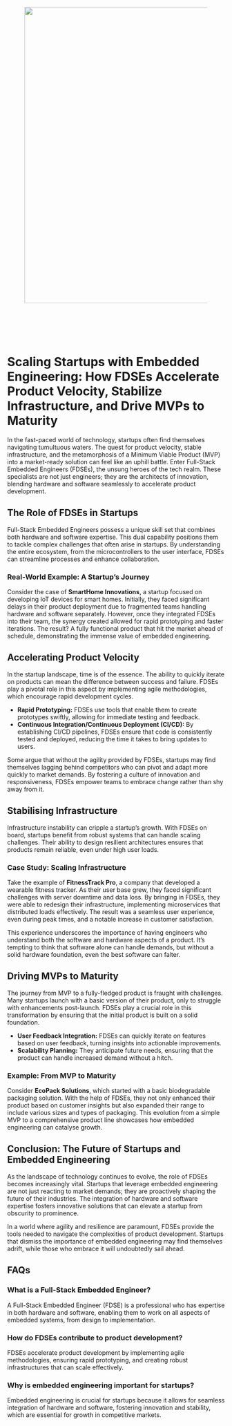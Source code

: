 
<div class="wp-block-columns alignwide is-layout-flex wp-container-core-columns-is-layout-8ba3830c wp-block-columns-is-layout-flex" style="margin-top:0;margin-bottom:0;padding-right:0;padding-left:0">
<div class="wp-block-column is-layout-flow wp-block-column-is-layout-flow" style="flex-basis:70%">
<div class="wp-block-group has-global-padding is-layout-constrained wp-block-group-is-layout-constrained"><figure class="alignwide wp-block-post-featured-image" style="padding-bottom:2vh;"><img alt="" class="attachment-post-thumbnail size-post-thumbnail wp-post-image" decoding="async" fetchpriority="high" height="686" sizes="(max-width: 1200px) 100vw, 1200px" src="https://www.devcentrehouse.eu/blogs/wp-content/uploads/2025/08/featured-1754396520377.jpg" srcset="https://www.devcentrehouse.eu/blogs/wp-content/uploads/2025/08/featured-1754396520377.jpg 1200w, https://www.devcentrehouse.eu/blogs/wp-content/uploads/2025/08/featured-1754396520377-300x172.jpg 300w, https://www.devcentrehouse.eu/blogs/wp-content/uploads/2025/08/featured-1754396520377-1024x585.jpg 1024w, https://www.devcentrehouse.eu/blogs/wp-content/uploads/2025/08/featured-1754396520377-768x439.jpg 768w" style="border-radius:0px;object-fit:cover;" width="1200"/></figure>
<h1 class="alignwide wp-block-post-title has-x-large-font-size">Scaling Startups with Embedded Engineering: How FDSEs Accelerate Product Velocity, Stabilize Infrastructure, and Drive MVPs to Maturity</h1>
<div aria-hidden="true" class="wp-block-spacer" style="height:var(--wp--preset--spacing--10)"></div>
</div>
<div class="wp-block-group has-global-padding is-layout-constrained wp-block-group-is-layout-constrained"><div class="entry-content alignwide wp-block-post-content has-global-padding is-layout-constrained wp-container-core-post-content-is-layout-a5dd074b wp-block-post-content-is-layout-constrained"><p>In the fast-paced world of technology, startups often find themselves navigating tumultuous waters. The quest for product velocity, stable infrastructure, and the metamorphosis of a Minimum Viable Product (MVP) into a market-ready solution can feel like an uphill battle. Enter Full-Stack Embedded Engineers (FDSEs), the unsung heroes of the tech realm. These specialists are not just engineers; they are the architects of innovation, blending hardware and software seamlessly to accelerate product development.</p>
<h2>The Role of FDSEs in Startups</h2>
<p>Full-Stack Embedded Engineers possess a unique skill set that combines both hardware and software expertise. This dual capability positions them to tackle complex challenges that often arise in startups. By understanding the entire ecosystem, from the microcontrollers to the user interface, FDSEs can streamline processes and enhance collaboration.</p>
<h3>Real-World Example: A Startup’s Journey</h3>
<p>Consider the case of <strong>SmartHome Innovations</strong>, a startup focused on developing IoT devices for smart homes. Initially, they faced significant delays in their product deployment due to fragmented teams handling hardware and software separately. However, once they integrated FDSEs into their team, the synergy created allowed for rapid prototyping and faster iterations. The result? A fully functional product that hit the market ahead of schedule, demonstrating the immense value of embedded engineering.</p>
<h2>Accelerating Product Velocity</h2>
<p>In the startup landscape, time is of the essence. The ability to quickly iterate on products can mean the difference between success and failure. FDSEs play a pivotal role in this aspect by implementing agile methodologies, which encourage rapid development cycles.</p>
<ul>
<li><strong>Rapid Prototyping:</strong> FDSEs use tools that enable them to create prototypes swiftly, allowing for immediate testing and feedback.</li>
<li><strong>Continuous Integration/Continuous Deployment (CI/CD):</strong> By establishing CI/CD pipelines, FDSEs ensure that code is consistently tested and deployed, reducing the time it takes to bring updates to users.</li>
</ul>
<p>Some argue that without the agility provided by FDSEs, startups may find themselves lagging behind competitors who can pivot and adapt more quickly to market demands. By fostering a culture of innovation and responsiveness, FDSEs empower teams to embrace change rather than shy away from it.</p>
<h2>Stabilising Infrastructure</h2>
<p>Infrastructure instability can cripple a startup’s growth. With FDSEs on board, startups benefit from robust systems that can handle scaling challenges. Their ability to design resilient architectures ensures that products remain reliable, even under high user loads.</p>
<h3>Case Study: Scaling Infrastructure</h3>
<p>Take the example of <strong>FitnessTrack Pro</strong>, a company that developed a wearable fitness tracker. As their user base grew, they faced significant challenges with server downtime and data loss. By bringing in FDSEs, they were able to redesign their infrastructure, implementing microservices that distributed loads effectively. The result was a seamless user experience, even during peak times, and a notable increase in customer satisfaction.</p>
<p>This experience underscores the importance of having engineers who understand both the software and hardware aspects of a product. It’s tempting to think that software alone can handle demands, but without a solid hardware foundation, even the best software can falter.</p>
<h2>Driving MVPs to Maturity</h2>
<p>The journey from MVP to a fully-fledged product is fraught with challenges. Many startups launch with a basic version of their product, only to struggle with enhancements post-launch. FDSEs play a crucial role in this transformation by ensuring that the initial product is built on a solid foundation.</p>
<ul>
<li><strong>User Feedback Integration:</strong> FDSEs can quickly iterate on features based on user feedback, turning insights into actionable improvements.</li>
<li><strong>Scalability Planning:</strong> They anticipate future needs, ensuring that the product can handle increased demand without a hitch.</li>
</ul>
<h3>Example: From MVP to Maturity</h3>
<p>Consider <strong>EcoPack Solutions</strong>, which started with a basic biodegradable packaging solution. With the help of FDSEs, they not only enhanced their product based on customer insights but also expanded their range to include various sizes and types of packaging. This evolution from a simple MVP to a comprehensive product line showcases how embedded engineering can catalyse growth.</p>
<h2>Conclusion: The Future of Startups and Embedded Engineering</h2>
<p>As the landscape of technology continues to evolve, the role of FDSEs becomes increasingly vital. Startups that leverage embedded engineering are not just reacting to market demands; they are proactively shaping the future of their industries. The integration of hardware and software expertise fosters innovative solutions that can elevate a startup from obscurity to prominence.</p>
<p>In a world where agility and resilience are paramount, FDSEs provide the tools needed to navigate the complexities of product development. Startups that dismiss the importance of embedded engineering may find themselves adrift, while those who embrace it will undoubtedly sail ahead.</p>
<h2>FAQs</h2>
<h3>What is a Full-Stack Embedded Engineer?</h3>
<p>A Full-Stack Embedded Engineer (FDSE) is a professional who has expertise in both hardware and software, enabling them to work on all aspects of embedded systems, from design to implementation.</p>
<h3>How do FDSEs contribute to product development?</h3>
<p>FDSEs accelerate product development by implementing agile methodologies, ensuring rapid prototyping, and creating robust infrastructures that can scale effectively.</p>
<h3>Why is embedded engineering important for startups?</h3>
<p>Embedded engineering is crucial for startups because it allows for seamless integration of hardware and software, fostering innovation and stability, which are essential for growth in competitive markets.</p>
</div></div>
</div>
<div class="wp-block-column is-layout-flow wp-block-column-is-layout-flow" style="flex-basis:30%"></div>
</div>
